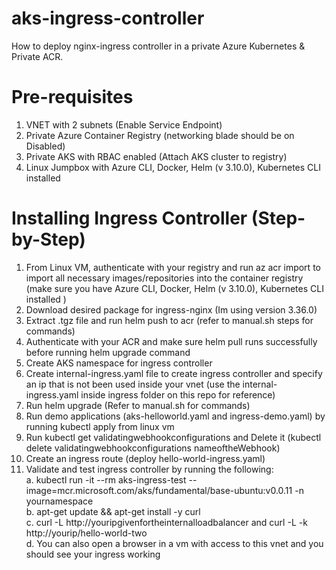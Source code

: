 # aks-ingress-controller
How to deploy nginx-ingress controller in a private Azure Kubernetes & Private ACR.  

# Pre-requisites
1. VNET with 2 subnets (Enable Service Endpoint)
2. Private Azure Container Registry (networking blade should be on Disabled)
3. Private AKS with RBAC enabled (Attach AKS cluster to registry)
4. Linux Jumpbox with Azure CLI, Docker, Helm (v 3.10.0), Kubernetes CLI installed


# Installing Ingress Controller (Step-by-Step)
1. From Linux VM, authenticate with your registry and run az acr import to import all necessary images/repositories into the container registry (make sure you have Azure CLI, Docker, Helm (v 3.10.0), Kubernetes CLI installed )
2. Download desired package for ingress-nginx (Im using version 3.36.0)
3. Extract .tgz file and run helm push to acr (refer to manual.sh steps for commands)
4. Authenticate with your ACR and make sure helm pull runs successfully before running helm upgrade command
5. Create AKS namespace for ingress controller
6. Create internal-ingress.yaml file to create ingress controller and specify an ip that is not been used inside your vnet (use the internal-ingress.yaml inside ingress folder on this repo for reference)
7. Run helm upgrade (Refer to manual.sh for commands)
8. Run demo applications (aks-helloworld.yaml and ingress-demo.yaml) by running kubectl apply from linux vm
9. Run kubectl get validatingwebhookconfigurations and Delete it (kubectl delete validatingwebhookconfigurations nameoftheWebhook)
10. Create an ingress route (deploy hello-world-ingress.yaml) 
11. Validate and test ingress controller by running the following: 
    <br>a. kubectl run -it --rm aks-ingress-test --image=mcr.microsoft.com/aks/fundamental/base-ubuntu:v0.0.11 -n yournamespace <br>
    b. apt-get update && apt-get install -y curl<br>
    c. curl -L http://youripgivenfortheinternalloadbalancer and curl -L -k http://yourip/hello-world-two <br>
    d. You can also open a browser in a vm with access to this vnet and you should see your ingress working <br>
